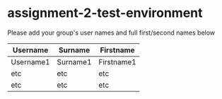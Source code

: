 # assignment-2-test-environment

Please add your group's user names and full first/second names below

| Username        | Surname        | Firstname  |
| ------------- |-------------| -----|
| Username1     | Surname1       | Firstname1 |
| etc           | etc      |  etc |
| etc           | etc       |    etc |


